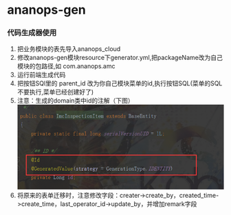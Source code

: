# ananops-gen

### 代码生成器使用
1. 把业务模块的表先导入ananops_cloud
2. 修改ananops-gen模块resource下generator.yml,把packageName改为自己模块的包路径,如 com.ananops.amc
3. 运行前端生成代码
4. 把按钮SQl里的 parent_id 改为你自己模块菜单的id,执行按钮SQL(菜单的SQL不要执行,菜单已经创建好了)
5. 注意：生成的domain类中id的注解（下图）
![生成的实体类](./pojo.png)
6. 将原来的表单迁移时，注意修改字段：creater->create_by，created_time->create_time，last_operator_id->update_by，并增加remark字段